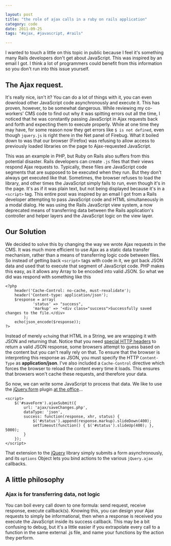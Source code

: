 ```yaml
---

layout: post
title: "the role of ajax calls in a ruby on rails application"
category: code
date: 2011-09-25
tags: "#ajax, #javascript, #rails"

---
```


I wanted to touch a little on this topic in public because I feel it's something many Rails developers don't get about JavaScript. This was inspired by an email I got. I think a lot of programmers could benefit from this information so you don't run into this issue yourself.

## The Ajax request.

It's really nice, isn't it? You can do a lot of things with it, you can even download other JavaScript code asynchronously and execute it. This has proven, however, to be somewhat dangerous. While reviewing my co-workers' CMS code to find out why it was spitting errors out all the time, I noticed that he was constantly passing JavaScript in Ajax requests back and forth and expecting them to execute properly. While at one time they may have, for some reason now they get errors like `$ is not defined`, even though `jquery.js` is right there in the Net panel of Firebug. What it boiled down to was that our browser (Firefox) was refusing to allow access to previously loaded libraries on the page to Ajax-requested JavaScript.

This was an example in PHP, but Ruby on Rails also suffers from this potential disaster. Rails developers can create `.js` files that their views respond Ajax requests to. Typically, these files are JavaScript code segments that are supposed to be executed when they run. But they don't always get executed like that. Sometimes, the browser refuses to load the library, and other times the JavaScript simply fails to run, even though it's in the page. It's as if it was plain text, but not being displayed because it's in a `<script>` tag. This entire post was inspired by an email I got from a Rails developer attempting to pass JavaScript code and HTML simultaneously in a modal dialog. He was using the Rails JavaScript view system, a now deprecated means of transferring data between the Rails application's controller and helper layers and the JavaScript logic on the view layer.
	
## Our Solution

We decided to solve this by changing the way we wrote Ajax requests in the CMS. It was much more efficient to use Ajax as a static data transfer mechanism, rather than a means of transferring logic code between files. So instead of getting back `<script>` tags with code in it, we got back JSON data and used that to execute that segment of JavaScript code. PHP makes this easy, as it allows any Array to be encoded into valid JSON. So what we did was respond with something like this
	
	<?php
		header('Cache-Control: no-cache, must-revalidate');
		header('Content-type: application/json');
	 	$response = array(
				'status' => "success",
				'markup' => '<div class="success">Successfully saved changes to the file.</div>
			);
	 	echo(json_encode($response));
	?>
	
Instead of merely `echo`ing that HTML in a String, we are wrapping it with JSON and returning that. Notice that you need [special HTTP headers][phpjson] to return a valid JSON response, some browsers attempt to guess based on the content but you can't really rely on that. To ensure that the browser is interpreting this response as JSON, you must specify the HTTP `Content-Type` as **application/json**. I've also included a `Cache-Control` directive which forces the browser to reload the content every time it loads. This ensures that browsers won't cache these requests, and therefore your data. 

So now, we can write some JavaScript to process that data. We like to use the [jQuery.form][jqform] plugin [at the office][aplusl]...

	<script>
		$('#saveForm').ajaxSubmit({
			url: 'ajax/saveChanges.php',
			dataType: 'json',
			success: function(response, xhr, status) {
				$('#status').append(response.markup).slideDown(400);
				setTimeout(function() { $('#status').slideUp(400); }, 5000);
			}
		});
	</script>

That extension to the [jQuery][jq] library simply submits a form asynchronously, and its `options` Object lets you bind actions to the various `jQuery.ajax` callbacks. 


## A little philosophy

### Ajax is for transferring data, not logic

You can boil every call down to one formula: send request, receive response, execute callback(s). Knowing this, you can design your Ajax requests to simply be informational, then when a response is received you execute the JavaScript inside its success callback. This may be a bit confusing to debug, but it's a little easier if you extrapolate every call to a function in the same external .js file, and name your functions by the action they perform. 

[jq]:http://jquery.com
[phpjson]: http://snippets.dzone.com/posts/show/5882
[jqform]: http://jquery.malsup.com/form/
[aplusl]: http://aplusldesign.com/